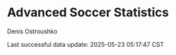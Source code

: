 # Advanced Soccer Statistics
Denis Ostroushko

<!-- gfm -->

Last successful data update: 2025-05-23 05:17:47 CST
